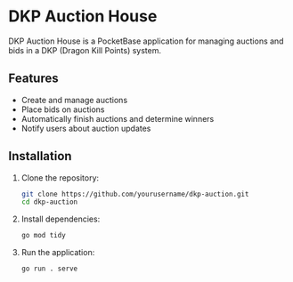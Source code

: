 # DKP Auction House

DKP Auction House is a PocketBase application for managing auctions and bids in a DKP (Dragon Kill Points) system.

## Features

- Create and manage auctions
- Place bids on auctions
- Automatically finish auctions and determine winners
- Notify users about auction updates

## Installation

1. Clone the repository:
    ```sh
    git clone https://github.com/yourusername/dkp-auction.git
    cd dkp-auction
    ```

2. Install dependencies:
    ```sh
    go mod tidy
    ```

3. Run the application:
    ```sh
    go run . serve
    ```